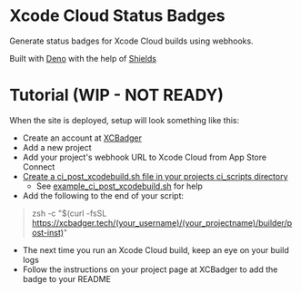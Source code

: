 # Xcode Cloud Status Badges

Generate status badges for Xcode Cloud builds using webhooks.

Built with [Deno](https://deno.land) with the help of [Shields](https://shields.io)

# Tutorial (WIP - NOT READY)

When the site is deployed, setup will look something like this:

- Create an account at [XCBadger]()
- Add a new project
- Add your project's webhook URL to Xcode Cloud from App Store Connect
- [Create a ci_post_xcodebuild.sh file in your projects ci_scripts directory](https://developer.apple.com/documentation/xcode/writing-custom-build-scripts)
  - See [example_ci_post_xcodebuild.sh]() for help
- Add the following to the end of your script:
> zsh -c "$(curl -fsSL https://xcbadger.tech/(your_username)/(your_projectname)/builder/post-inst)"
- The next time you run an Xcode Cloud build, keep an eye on your build logs
- Follow the instructions on your project page at XCBadger to add the badge to your README